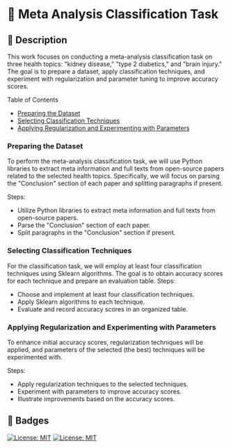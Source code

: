# 🧐 Meta Analysis Classification Task

## 📝 Description
This work focuses on conducting a meta-analysis classification task on three health topics: "kidney disease," "type 2 diabetics," and "brain injury." The goal is to prepare a dataset, apply classification techniques, and experiment with regularization and parameter tuning to improve accuracy scores.

Table of Contents
- [Preparing the Dataset](#preparing-the-dataset) 
- [Selecting Classification Techniques](#selecting-classification-techniques)
- [Applying Regularization and Experimenting with Parameters](#applying-regularization-and-experimenting-with-parameters) 

### Preparing the Dataset

To perform the meta-analysis classification task, we will use Python libraries to extract meta information and full texts from open-source papers related to the selected health topics. Specifically, we will focus on parsing the "Conclusion" section of each paper and splitting paragraphs if present.

Steps:
- Utilize Python libraries to extract meta information and full texts from open-source papers.
- Parse the "Conclusion" section of each paper.
- Split paragraphs in the "Conclusion" section if present.

### Selecting Classification Techniques

For the classification task, we will employ at least four classification techniques using Sklearn algorithms. The goal is to obtain accuracy scores for each technique and prepare an evaluation table.
Steps:

- Choose and implement at least four classification techniques.
- Apply Sklearn algorithms to each technique.
- Evaluate and record accuracy scores in an organized table.

### Applying Regularization and Experimenting with Parameters

To enhance initial accuracy scores, regularization techniques will be applied, and parameters of the selected (the best) techniques will be experimented with.

Steps:
- Apply regularization techniques to the selected techniques.
- Experiment with parameters to improve accuracy scores.
- Illustrate improvements based on the accuracy scores.

## 👮 Badges

[![License: MIT](https://img.shields.io/badge/Status-Ongoing-green.svg)](https://opensource.org/licenses/MIT)
[![License: MIT](https://img.shields.io/badge/License-MIT-yellow.svg)](https://opensource.org/licenses/MIT)

